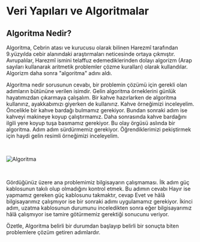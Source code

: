 # Veri Yapıları ve Algoritmalar

## Algoritma Nedir?
Algoritma, Cebrin atası ve kurucusu olarak bilinen Harezmî tarafından 9.yüzyılda cebir alanındaki araştırmaları neticesinde ortaya çıkmıştır. Avrupalılar, Harezmî ismini telaffuz edemediklerinden dolayı algorizm (Arap sayıları kullanarak aritmetik problemler çözme kuralları) olarak kullandılar. Algorizm daha sonra "algoritma" adını aldı.

Algoritma nedir sorusunun cevabı, bir problemin çözümü için gerekli olan adımların bütününe verilen isimdir. Gelin algoritma örneklerini günlük hayatımızdan çıkarmaya çalışalım. Bir kahve hazırlarken de algoritma kullanırız, ayakkabımızı giyerken de kullanırız. Kahve örneğimizi inceleyelim. Öncelikle bir kahve bardağı bulmamız gerekiyor. Bundan sonraki adım ise kahveyi makineye koyup çalıştırmamız. Daha sonrasında kahve bardağını ilgili yere koyup tuşa basmamız gerekiyor. Bu olay örgüsü aslında bir algoritma. Adım adım sürdürmemiz gerekiyor. Öğrendiklerimizi pekiştirmek için haydi gelin resimli örneğimizi inceleyelim.

<br>

![Algoritma](https://user-images.githubusercontent.com/74679830/151530305-bd53b2e4-b7cd-4b4c-998d-94017038e027.png)

<br>

Gördüğünüz üzere ana problemimiz bilgisayarın çalışmaması. İlk adım güç kablosunun takılı olup olmadığını kontrol etmek. Bu adımın cevabı Hayır ise yapmamız gereken güç kablosunu takmaktır, cevap Evet ve hâlâ bilgisayarımız çalışmıyor ise bir sonraki adımı uygulamamız gerekiyor. İkinci adım, uzatma kablosunun durumunu inceledikten sonra eğer bilgisayarımız hâlâ çalışmıyor ise tamire götürmemiz gerektiği sonucunu veriyor.



Özetle, Algoritma belirli bir durumdan başlayıp belirli bir sonuçta biten problemlere çözüm getiren adımlardır.
